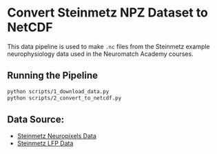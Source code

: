 # Convert Steinmetz NPZ Dataset to NetCDF

This data pipeline is used to make `.nc` files from the Steinmetz example neurophysiology data used in the Neuromatch Academy courses.

## Running the Pipeline

```bash
python scripts/1_download_data.py 
python scripts/2_convert_to_netcdf.py
```

## Data Source:

  - [Steinmetz Neuropixels Data](https://github.com/NeuromatchAcademy/course-content/blob/main/projects/neurons/load_steinmetz_extra.ipynb)
  - [Steinmetz LFP Data](https://github.com/NeuromatchAcademy/course-content/blob/main/projects/neurons/load_steinmetz_extra.ipynb)
